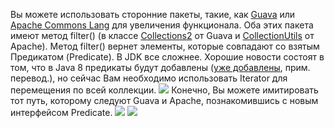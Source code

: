 Вы можете использовать сторонние пакеты, такие, как [Guava](https://code.google.com/p/guava-libraries/) или [Apache Commons Lang](http://commons.apache.org/proper/commons-lang/) для увеличения функционала. Оба этих пакета имеют метод filter() (в классе [Collections2](http://google-collections.googlecode.com/svn/trunk/javadoc/com/google/common/collect/Collections2.html) от Guava и [CollectionUtils](http://commons.apache.org/proper/commons-collections//javadocs/api-3.2.1/org/apache/commons/collections/CollectionUtils.html) от Apache). Метод filter() вернет элементы, которые совпадают со взятым Предикатом (Predicate). 
В JDK все сложнее. Хорошие новости состоят в том, что в Java 8 предикаты будут добавлены ([уже добавлены](http://docs.oracle.com/javase/8/docs/api/java/util/function/Predicate.html), прим. перевод.), но сейчас Вам необходимо использовать Iterator для перемещения по всей коллекции.
![](Pasted%20image%2020250204110541.png)
Конечно, Вы можете имитировать тот путь, которому следуют Guava и Apache, познакомившись с новым интерфейсом Predicate.
![](Pasted%20image%2020250204110632.png)
![](Pasted%20image%2020250204110707.png)
